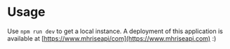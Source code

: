 # Usage
Use `npm run dev` to get a local instance. A deployment of this application is available at [https://www.mhriseapi/com](https://www.mhriseapi.com) :)
